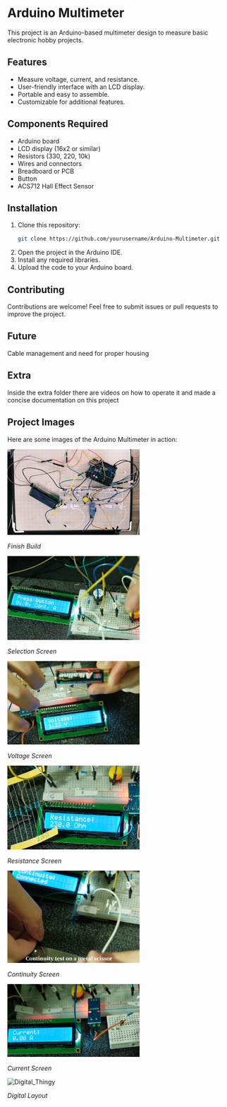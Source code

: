 # Arduino Multimeter

This project is an Arduino-based multimeter design to measure basic electronic hobby projects. 

## Features

- Measure voltage, current, and resistance.
- User-friendly interface with an LCD display.
- Portable and easy to assemble.
- Customizable for additional features.

## Components Required

- Arduino board 
- LCD display (16x2 or similar)
- Resistors (330, 220, 10k)
- Wires and connectors
- Breadboard or PCB
- Button
- ACS712 Hall Effect Sensor 

## Installation

1. Clone this repository:
    ```bash
    git clone https://github.com/yourusername/Arduino-Multimeter.git
    ```
2. Open the project in the Arduino IDE.
3. Install any required libraries. 
4. Upload the code to your Arduino board.

## Contributing

Contributions are welcome! Feel free to submit issues or pull requests to improve the project.

## Future

Cable management and need for proper housing
## Extra

Inside the extra folder there are videos on how to operate it and made a concise documentation on this project

## Project Images

Here are some images of the Arduino Multimeter in action:

![Arduino Above](Images/Done.png)

*Finish Build* 

![Main Menu](Images/Main.png)

*Selection Screen*

![Voltage](Images/Voltage.png)

*Voltage Screen*

![Resistance](Images/Resistance.png)

*Resistance Screen*

![Continuity](Images/Continuity.png)

*Continuity Screen*

![Current](Images/Current.png)

*Current Screen*

![Digital_Thingy](Image/2d.png)

*Digital Layout*
<style type="text/css">
    img {
        width: 300px
    }
</style>